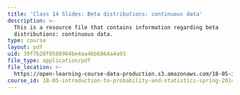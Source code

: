 ```yaml
---
title: 'Class 14 Slides: Beta distributions: continuous data'
description: >-
  This is a resource file that contains information regarding beta
  distributions: continuous data.
type: course
layout: pdf
uid: 39f7b20f0588964be4aa4bb6864a4a93
file_type: application/pdf
file_location: >-
  https://open-learning-course-data-production.s3.amazonaws.com/18-05-introduction-to-probability-and-statistics-spring-2014/39f7b20f0588964be4aa4bb6864a4a93_MIT18_05S14_class14slides.pdf
course_id: 18-05-introduction-to-probability-and-statistics-spring-2014
---
```

